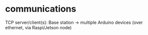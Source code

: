 # communications
TCP server/client(s): Base station -> multiple Arduino devices (over ethernet, via Raspi/Jetson node)
